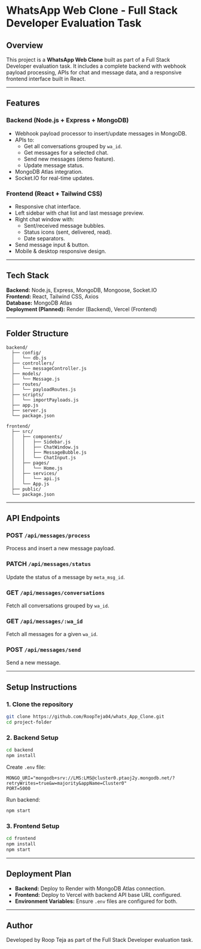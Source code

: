 # WhatsApp Web Clone - Full Stack Developer Evaluation Task

## Overview
This project is a **WhatsApp Web Clone** built as part of a Full Stack Developer evaluation task.
It includes a complete backend with webhook payload processing, APIs for chat and message data, and a responsive frontend interface built in React.

---

## Features

### Backend (Node.js + Express + MongoDB)
- Webhook payload processor to insert/update messages in MongoDB.
- APIs to:
  - Get all conversations grouped by `wa_id`.
  - Get messages for a selected chat.
  - Send new messages (demo feature).
  - Update message status.
- MongoDB Atlas integration.
- Socket.IO for real-time updates.

### Frontend (React + Tailwind CSS)
- Responsive chat interface.
- Left sidebar with chat list and last message preview.
- Right chat window with:
  - Sent/received message bubbles.
  - Status icons (sent, delivered, read).
  - Date separators.
- Send message input & button.
- Mobile & desktop responsive design.

---

## Tech Stack
**Backend:** Node.js, Express, MongoDB, Mongoose, Socket.IO  
**Frontend:** React, Tailwind CSS, Axios  
**Database:** MongoDB Atlas  
**Deployment (Planned):** Render (Backend), Vercel (Frontend)

---

## Folder Structure

```
backend/
  ├── config/
  │   └── db.js
  ├── controllers/
  │   └── messageController.js
  ├── models/
  │   └── Message.js
  ├── routes/
  │   └── payloadRoutes.js
  ├── scripts/
  │   └── importPayloads.js
  ├── app.js
  ├── server.js
  └── package.json

frontend/
  ├── src/
  │   ├── components/
  │   │   ├── Sidebar.js
  │   │   ├── ChatWindow.js
  │   │   ├── MessageBubble.js
  │   │   └── ChatInput.js
  │   ├── pages/
  │   │   └── Home.js
  │   ├── services/
  │   │   └── api.js
  │   └── App.js
  ├── public/
  └── package.json
```

---

## API Endpoints

### **POST** `/api/messages/process`
Process and insert a new message payload.

### **PATCH** `/api/messages/status`
Update the status of a message by `meta_msg_id`.

### **GET** `/api/messages/conversations`
Fetch all conversations grouped by `wa_id`.

### **GET** `/api/messages/:wa_id`
Fetch all messages for a given `wa_id`.

### **POST** `/api/messages/send`
Send a new message.

---

## Setup Instructions

### 1. Clone the repository
```bash
git clone https://github.com/RoopTeja04/whats_App_Clone.git
cd project-folder
```

### 2. Backend Setup
```bash
cd backend
npm install
```
Create `.env` file:
```
MONGO_URI="mongodb+srv://LMS:LMS@cluster0.ptaoj2y.mongodb.net/?retryWrites=true&w=majority&appName=Cluster0"
PORT=5000
```
Run backend:
```bash
npm start
```

### 3. Frontend Setup
```bash
cd frontend
npm install
npm start
```

---

## Deployment Plan
- **Backend:** Deploy to Render with MongoDB Atlas connection.
- **Frontend:** Deploy to Vercel with backend API base URL configured.
- **Environment Variables:** Ensure `.env` files are configured for both.

---

## Author
Developed by Roop Teja as part of the Full Stack Developer evaluation task.
